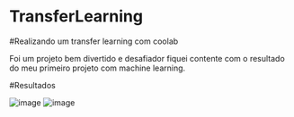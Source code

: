 # TransferLearning

#Realizando um transfer learning com coolab

Foi um projeto bem divertido e desafiador 
fiquei contente com o resultado do meu primeiro 
projeto com machine learning.

#Resultados


![image](https://github.com/user-attachments/assets/7ba92f6a-3886-4c1d-a46f-06140468c2d3)
![image](https://github.com/user-attachments/assets/d5b8b9c4-39f3-4166-acc5-e28bfd7c338d)

